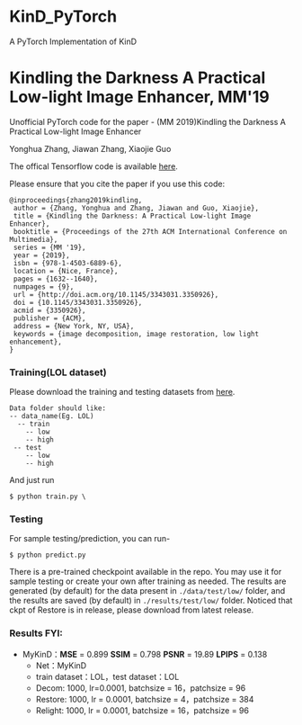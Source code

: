 # KinD_PyTorch
A PyTorch Implementation of KinD 

# Kindling the Darkness A Practical Low-light Image Enhancer, MM'19 
Unofficial PyTorch code for the paper - (MM 2019)Kindling the Darkness A Practical Low-light Image Enhancer 

Yonghua Zhang, Jiawan Zhang, Xiaojie Guo

The offical Tensorflow code is available [here](https://github.com/zhangyhuaee/KinD). 

Please ensure that you cite the paper if you use this code:
```
@inproceedings{zhang2019kindling,
 author = {Zhang, Yonghua and Zhang, Jiawan and Guo, Xiaojie},
 title = {Kindling the Darkness: A Practical Low-light Image Enhancer},
 booktitle = {Proceedings of the 27th ACM International Conference on Multimedia},
 series = {MM '19},
 year = {2019},
 isbn = {978-1-4503-6889-6},
 location = {Nice, France},
 pages = {1632--1640},
 numpages = {9},
 url = {http://doi.acm.org/10.1145/3343031.3350926},
 doi = {10.1145/3343031.3350926},
 acmid = {3350926},
 publisher = {ACM},
 address = {New York, NY, USA},
 keywords = {image decomposition, image restoration, low light enhancement},
}
```
### Training(LOL dataset)
Please download the training and testing datasets from [here](https://daooshee.github.io/BMVC2018website/). 
```
Data folder should like:
-- data_name(Eg. LOL)
  -- train
    -- low
    -- high
 -- test
    -- low
    -- high
```


And just run 
```
$ python train.py \
```


### Testing
For sample testing/prediction, you can run-
```
$ python predict.py
```

There is a pre-trained checkpoint available in the repo. You may use it for sample testing or create your own after training as needed. The results are generated (by default) for the data present in `./data/test/low/` folder, and the results are saved (by default) in `./results/test/low/` folder. 
Noticed that ckpt of Restore is in release, please download from latest release.

### Results FYI:
* MyKinD：**MSE** = 0.899  **SSIM** = 0.798 **PSNR** = 19.89 **LPIPS** =  0.138
	* Net：MyKinD
	* train dataset：LOL，test dataset：LOL
	* Decom: 1000, lr=0.0001, batchsize = 16，patchsize = 96
	* Restore: 1000, lr = 0.0001, batchsize = 4，patchsize = 384
	* Relight: 1000, lr = 0.0001, batchsize = 16，patchsize = 96

